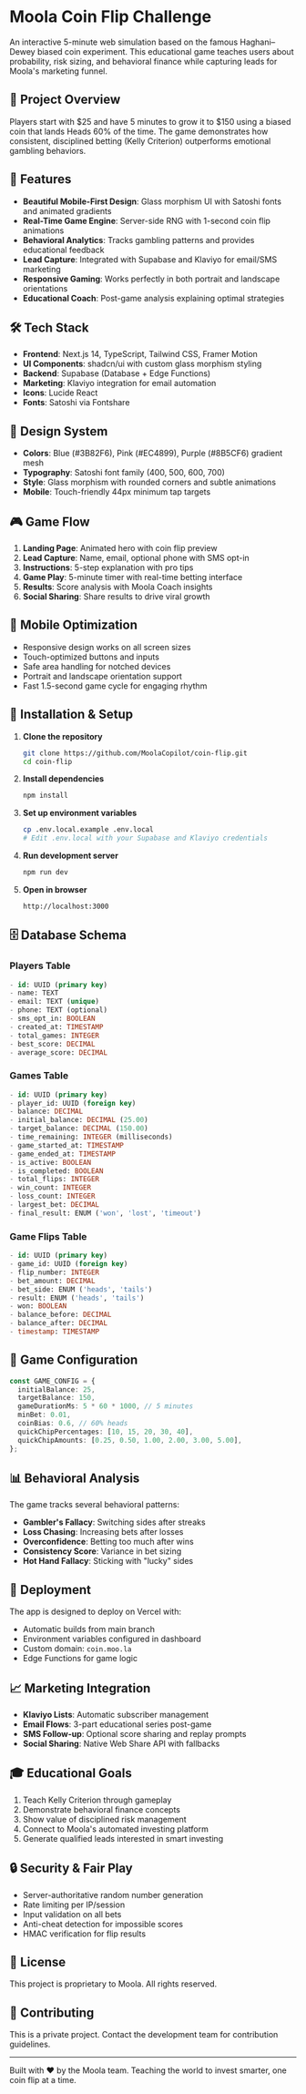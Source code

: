 # Moola Coin Flip Challenge

An interactive 5-minute web simulation based on the famous Haghani–Dewey biased coin experiment. This educational game teaches users about probability, risk sizing, and behavioral finance while capturing leads for Moola's marketing funnel.

## 🎯 Project Overview

Players start with $25 and have 5 minutes to grow it to $150 using a biased coin that lands Heads 60% of the time. The game demonstrates how consistent, disciplined betting (Kelly Criterion) outperforms emotional gambling behaviors.

## 🚀 Features

- **Beautiful Mobile-First Design**: Glass morphism UI with Satoshi fonts and animated gradients
- **Real-Time Game Engine**: Server-side RNG with 1-second coin flip animations
- **Behavioral Analytics**: Tracks gambling patterns and provides educational feedback
- **Lead Capture**: Integrated with Supabase and Klaviyo for email/SMS marketing
- **Responsive Gaming**: Works perfectly in both portrait and landscape orientations
- **Educational Coach**: Post-game analysis explaining optimal strategies

## 🛠 Tech Stack

- **Frontend**: Next.js 14, TypeScript, Tailwind CSS, Framer Motion
- **UI Components**: shadcn/ui with custom glass morphism styling  
- **Backend**: Supabase (Database + Edge Functions)
- **Marketing**: Klaviyo integration for email automation
- **Icons**: Lucide React
- **Fonts**: Satoshi via Fontshare

## 🎨 Design System

- **Colors**: Blue (#3B82F6), Pink (#EC4899), Purple (#8B5CF6) gradient mesh
- **Typography**: Satoshi font family (400, 500, 600, 700)
- **Style**: Glass morphism with rounded corners and subtle animations
- **Mobile**: Touch-friendly 44px minimum tap targets

## 🎮 Game Flow

1. **Landing Page**: Animated hero with coin flip preview
2. **Lead Capture**: Name, email, optional phone with SMS opt-in
3. **Instructions**: 5-step explanation with pro tips
4. **Game Play**: 5-minute timer with real-time betting interface
5. **Results**: Score analysis with Moola Coach insights
6. **Social Sharing**: Share results to drive viral growth

## 📱 Mobile Optimization

- Responsive design works on all screen sizes
- Touch-optimized buttons and inputs
- Safe area handling for notched devices
- Portrait and landscape orientation support
- Fast 1.5-second game cycle for engaging rhythm

## 🔧 Installation & Setup

1. **Clone the repository**
   ```bash
   git clone https://github.com/MoolaCopilot/coin-flip.git
   cd coin-flip
   ```

2. **Install dependencies**
   ```bash
   npm install
   ```

3. **Set up environment variables**
   ```bash
   cp .env.local.example .env.local
   # Edit .env.local with your Supabase and Klaviyo credentials
   ```

4. **Run development server**
   ```bash
   npm run dev
   ```

5. **Open in browser**
   ```
   http://localhost:3000
   ```

## 🗄 Database Schema

### Players Table
```sql
- id: UUID (primary key)
- name: TEXT
- email: TEXT (unique)
- phone: TEXT (optional)
- sms_opt_in: BOOLEAN
- created_at: TIMESTAMP
- total_games: INTEGER
- best_score: DECIMAL
- average_score: DECIMAL
```

### Games Table
```sql
- id: UUID (primary key)
- player_id: UUID (foreign key)
- balance: DECIMAL
- initial_balance: DECIMAL (25.00)
- target_balance: DECIMAL (150.00)
- time_remaining: INTEGER (milliseconds)
- game_started_at: TIMESTAMP
- game_ended_at: TIMESTAMP
- is_active: BOOLEAN
- is_completed: BOOLEAN
- total_flips: INTEGER
- win_count: INTEGER
- loss_count: INTEGER
- largest_bet: DECIMAL
- final_result: ENUM ('won', 'lost', 'timeout')
```

### Game Flips Table
```sql
- id: UUID (primary key)
- game_id: UUID (foreign key)
- flip_number: INTEGER
- bet_amount: DECIMAL
- bet_side: ENUM ('heads', 'tails')
- result: ENUM ('heads', 'tails')
- won: BOOLEAN
- balance_before: DECIMAL
- balance_after: DECIMAL
- timestamp: TIMESTAMP
```

## 🎯 Game Configuration

```typescript
const GAME_CONFIG = {
  initialBalance: 25,
  targetBalance: 150,
  gameDurationMs: 5 * 60 * 1000, // 5 minutes
  minBet: 0.01,
  coinBias: 0.6, // 60% heads
  quickChipPercentages: [10, 15, 20, 30, 40],
  quickChipAmounts: [0.25, 0.50, 1.00, 2.00, 3.00, 5.00],
};
```

## 📊 Behavioral Analysis

The game tracks several behavioral patterns:
- **Gambler's Fallacy**: Switching sides after streaks
- **Loss Chasing**: Increasing bets after losses  
- **Overconfidence**: Betting too much after wins
- **Consistency Score**: Variance in bet sizing
- **Hot Hand Fallacy**: Sticking with "lucky" sides

## 🚀 Deployment

The app is designed to deploy on Vercel with:
- Automatic builds from main branch
- Environment variables configured in dashboard
- Custom domain: `coin.moo.la`
- Edge Functions for game logic

## 📈 Marketing Integration

- **Klaviyo Lists**: Automatic subscriber management
- **Email Flows**: 3-part educational series post-game
- **SMS Follow-up**: Optional score sharing and replay prompts
- **Social Sharing**: Native Web Share API with fallbacks

## 🎓 Educational Goals

1. Teach Kelly Criterion through gameplay
2. Demonstrate behavioral finance concepts
3. Show value of disciplined risk management
4. Connect to Moola's automated investing platform
5. Generate qualified leads interested in smart investing

## 🔒 Security & Fair Play

- Server-authoritative random number generation
- Rate limiting per IP/session
- Input validation on all bets
- Anti-cheat detection for impossible scores
- HMAC verification for flip results

## 📄 License

This project is proprietary to Moola. All rights reserved.

## 🤝 Contributing

This is a private project. Contact the development team for contribution guidelines.

---

Built with ❤️ by the Moola team. Teaching the world to invest smarter, one coin flip at a time.